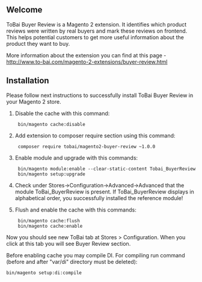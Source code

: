 <h2>Welcome</h2>

ToBai Buyer Review is a Magento 2 extension. It identifies which product reviews were written by real buyers and mark these reviews on frontend. This helps potential customers to get more useful information about the product they want to buy.

More information about the extension you can find at this page - <a href="http://www.to-bai.com/magento-2-extensions/buyer-review.html" target="_blank">http://www.to-bai.com/magento-2-extensions/buyer-review.html</a>



<h2>Installation</h2>

Please follow next instructions to successfully install ToBai Buyer Review in your Magento 2 store.

1. Disable the cache with this command:

        bin/magento cache:disable

2. Add extension to composer require section using this command:

        composer require tobai/magento2-buyer-review ~1.0.0

3. Enable module and upgrade with this commands:

        bin/magento module:enable --clear-static-content Tobai_BuyerReview
        bin/magento setup:upgrade

4. Check under Stores->Configuration->Advanced->Advanced that the module ToBai_BuyerReview is present. If ToBai_BuyerReview displays in alphabetical order, you successfully installed the reference module!

5. Flush and enable the cache with this commands:
        
        bin/magento cache:flush
        bin/magento cache:enable

Now you should see new ToBai tab at Stores > Configuration. When you click at this tab you will see Buyer Review section.

Before enabling cache you may compile DI. For compiling run command (before and after "var/di" directory must be deleted):

    bin/magento setup:di:compile



